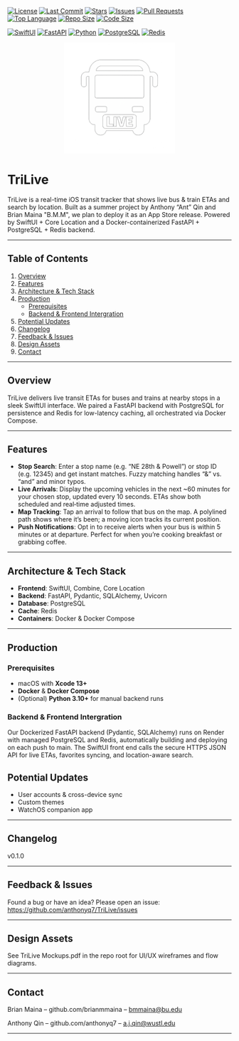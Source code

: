 [![License](https://img.shields.io/github/license/anthonyq7/trilive)](LICENSE)
[![Last Commit](https://img.shields.io/github/last-commit/anthonyq7/trilive)](https://github.com/anthonyq7/trilive/commits/main)
[![Stars](https://img.shields.io/github/stars/anthonyq7/trilive?style=social)](https://github.com/anthonyq7/trilive/stargazers)
[![Issues](https://img.shields.io/github/issues/anthonyq7/trilive)](https://github.com/anthonyq7/trilive/issues)
[![Pull Requests](https://img.shields.io/github/issues-pr/anthonyq7/trilive)](https://github.com/anthonyq7/trilive/pulls)
[![Top Language](https://img.shields.io/github/languages/top/anthonyq7/trilive)](https://github.com/anthonyq7/trilive)
[![Repo Size](https://img.shields.io/github/repo-size/anthonyq7/trilive)](https://github.com/anthonyq7/trilive)
[![Code Size](https://img.shields.io/github/languages/code-size/anthonyq7/trilive)](https://github.com/anthonyq7/trilive)

[![SwiftUI](https://img.shields.io/badge/Frontend-SwiftUI-FA7343?logo=swift)](https://developer.apple.com/xcode/swiftui/)
[![FastAPI](https://img.shields.io/badge/Backend-FastAPI-009688?logo=fastapi)](https://fastapi.tiangolo.com/)
[![Python](https://img.shields.io/badge/Language-Python-3776AB?logo=python)](https://www.python.org/)
[![PostgreSQL](https://img.shields.io/badge/Database-PostgreSQL-336791?logo=postgresql)](https://www.postgresql.org/)
[![Redis](https://img.shields.io/badge/Cache-Redis-DC382D?logo=redis)](https://redis.io/)

<p align="center">
  <img src="ios-app/TriLive/Assets.xcassets/TriLiveLogo.imageset/TriLiveLogo.png" width="250" alt="TriLive Logo">
</p>

# TriLive

TriLive is a real-time iOS transit tracker that shows live bus & train ETAs and search by location. Built as a summer project by Anthony “Ant” Qin and Brian Maina "B.M.M", we plan to deploy it as an App Store release. Powered by SwiftUI + Core Location and a Docker-containerized FastAPI + PostgreSQL + Redis backend.

---

## Table of Contents

1. [Overview](#overview)  
2. [Features](#features)  
3. [Architecture & Tech Stack](#architecture--tech-stack)  
4. [Production](#production)  
   - [Prerequisites](#prerequisites)
   - [Backend & Frontend Intergration](#Backend--Frontend-Intergration)
5. [Potential Updates](#potential-updates)
6. [Changelog](#changelog)
7. [Feedback & Issues](#feedback--issues) 
8. [Design Assets](#design-assets)  
9. [Contact](#contact)  

---

## Overview

TriLive delivers live transit ETAs for buses and trains at nearby stops in a sleek SwiftUI interface. We paired a FastAPI backend with PostgreSQL for persistence and Redis for low-latency caching, all orchestrated via Docker Compose. 

---

## Features

- **Stop Search**: Enter a stop name (e.g. “NE 28th & Powell”) or stop ID (e.g. 12345) and get instant matches. Fuzzy matching handles “&” vs. “and” and minor typos. 
- **Live Arrivals**: Display the upcoming vehicles in the next ~60 minutes for your chosen stop, updated every 10 seconds. ETAs show both scheduled and real‑time adjusted times.  
- **Map Tracking**: Tap an arrival to follow that bus on the map. A polylined path shows where it’s been; a moving icon tracks its current position.
- **Push Notifications**: Opt in to receive alerts when your bus is within 5 minutes or at departure. Perfect for when you’re cooking breakfast or grabbing coffee.

---

## Architecture & Tech Stack
- **Frontend**: SwiftUI, Combine, Core Location
- **Backend**: FastAPI, Pydantic, SQLAlchemy, Uvicorn  
- **Database**: PostgreSQL  
- **Cache**: Redis  
- **Containers**: Docker & Docker Compose  
---

## Production

### Prerequisites

- macOS with **Xcode 13+**  
- **Docker** & **Docker Compose**  
- (Optional) **Python 3.10+** for manual backend runs

### Backend & Frontend Intergration

Our Dockerized FastAPI backend (Pydantic, SQLAlchemy) runs on Render with managed PostgreSQL and Redis, automatically building and deploying on each push to main. The SwiftUI front end calls the secure HTTPS JSON API for live ETAs, favorites syncing, and location-aware search.

## Potential Updates
- User accounts & cross-device sync
- Custom themes
- WatchOS companion app

---
## Changelog
v0.1.0

---
## Feedback & Issues
Found a bug or have an idea? Please open an issue:
https://github.com/anthonyq7/TriLive/issues

---
## Design Assets
See TriLive Mockups.pdf in the repo root for UI/UX wireframes and flow diagrams.

---
## Contact

Brian Maina – github.com/brianmmaina – bmmaina@bu.edu

Anthony Qin – github.com/anthonyq7 – a.j.qin@wustl.edu

---

